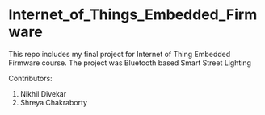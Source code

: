 # Internet_of_Things_Embedded_Firmware
This repo includes my final project for Internet of Thing Embedded Firmware course. The project was Bluetooth based Smart Street Lighting

Contributors:
1) Nikhil Divekar
2) Shreya Chakraborty
